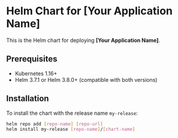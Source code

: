 # Helm Chart for [Your Application Name]

This is the Helm chart for deploying **[Your Application Name]**.

## Prerequisites

- Kubernetes 1.16+
- Helm 3.7.1 or Helm 3.8.0+ (compatible with both versions)

## Installation

To install the chart with the release name `my-release`:

```bash
helm repo add [repo-name] [repo-url]
helm install my-release [repo-name]/[chart-name]
